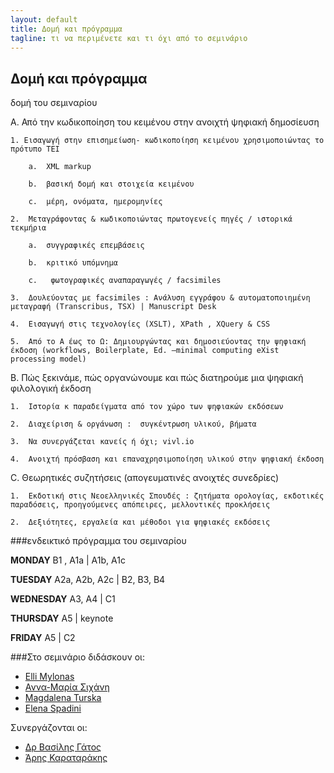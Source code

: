 ```yaml
---
layout: default
title: Δομή και πρόγραμμα 
tagline: τι να περιμένετε και τι όχι από το σεμινάριο
---
```


## Δομή και πρόγραμμα 

δομή  του σεμιναρίου 
 
 A.	Από την κωδικοποίηση του κειμένου στην ανοιχτή ψηφιακή δημοσίευση 
 
	1. Εισαγωγή στην επισημείωση- κωδικοποίηση κειμένου χρησιμοποιώντας το πρότυπο ΤΕΙ 

		a.	XML markup

		b.	βασική δομή και στοιχεία κειμένου

		c.	μέρη, ονόματα, ημερομηνίες

	2.	Μεταγράφοντας & κωδικοποιώντας πρωτογενείς πηγές / ιστορικά τεκμήρια

		a.	συγγραφικές επεμβάσεις

		b.	κριτικό υπόμνημα 

		c.	 φωτογραφικές αναπαραγωγές / facsimiles

	3.	Δουλεύοντας με facsimiles : Ανάλυση εγγράφου & αυτοματοποιημένη μεταγραφή (Transcribus, TSX) | Manuscript Desk

	4.	Εισαγωγή στις τεχνολογίες (XSLT), XPath , XQuery & CSS

	5.	Από το Α έως το Ω: Δημιουργώντας και δημοσιεύοντας την ψηφιακή έκδοση (workflows, Boilerplate, Ed. –minimal computing eXist processing model)

B.	Πώς ξεκινάμε, πώς οργανώνουμε και πώς διατηρούμε μια ψηφιακή φιλολογική έκδοση 

	1.	Ιστορία κ παραδείγματα από τον χώρο των ψηφιακών εκδόσεων

	2.	Διαχείριση & οργάνωση :  συγκέντρωση υλικού, βήματα  

	3.	Να συνεργάζεται κανείς ή όχι; vivl.io

	4.	Ανοιχτή πρόσβαση και επαναχρησιμοποίηση υλικού στην ψηφιακή έκδοση

C. Θεωρητικές συζητήσεις (απογευματινές ανοιχτές συνεδρίες)

	1.	Εκδοτική στις Νεοελληνικές Σπουδές : ζητήματα ορολογίας, εκδοτικές παραδόσεις, προηγούμενες απόπειρες, μελλοντικές προκλήσεις

	2.	Δεξιότητες, εργαλεία και μέθοδοι για ψηφιακές εκδόσεις


###ενδεικτικό πρόγραμμα του σεμιναρίου 

**MONDAY**	B1 , A1a  |  A1b, A1c

**TUESDAY**	  A2a, A2b, A2c |  B2, B3,  B4 

**WEDNESDAY**   A3, A4  |  C1 

**THURSDAY**	    A5	 |	  keynote

**FRIDAY**  A5  | C2

	                     
###Στο σεμινάριο διδάσκουν οι:

* <a href="library.brown.edu/cds/elli-mylonas/">Εlli Mylonas</a>
* <a href="huygens.knaw.nl/sichani-anna-maria/">Αννα-Μαρία Σιχάνη</a>
* <a href="">Magdalena Turska</a>
* <a href="huygens.knaw.nl/elena-spadini/">Elena Spadini</a>
 
  
Συνεργάζονται οι: 

* <a href="iit.demokritos.gr/~bgat/">Δρ Βασίλης Γάτος</a>
* <a href="vivl.io">Άρης Καραταράκης</a>	     
	 


